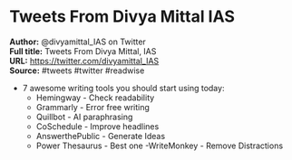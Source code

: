 # Tweets From Divya Mittal  IAS

**Author:** @divyamittal_IAS on Twitter  
**Full title:** Tweets From Divya Mittal, IAS  
**URL:** https://twitter.com/divyamittal_IAS  
**Source:** #tweets #twitter #readwise

- 7 awesome writing tools you should start using today:
  - Hemingway - Check readability
  - Grammarly - Error free writing
  - Quillbot - AI paraphrasing
  - CoSchedule - Improve headlines
  - AnswerthePublic - Generate Ideas
  - Power Thesaurus - Best one
  -WriteMonkey - Remove Distractions 
   
